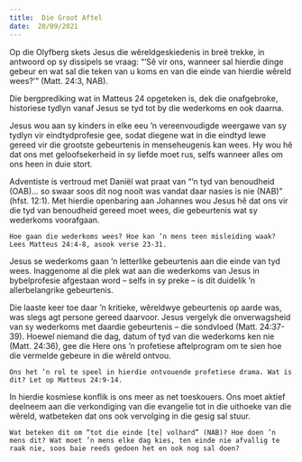 ```yaml
---
title:  Die Groot Aftel
date:  20/09/2021
---
```


Op die Olyfberg skets Jesus die wêreldgeskiedenis in breë trekke, in antwoord op sy dissipels se vraag: “‘Sê vir ons, wanneer sal hierdie dinge gebeur en wat sal die teken van u koms en van die einde van hierdie wêreld wees?’” (Matt. 24:3, NAB).

Die bergprediking wat in Matteus 24 opgeteken is, dek die onafgebroke, historiese tydlyn vanaf Jesus se tyd tot by die wederkoms en ook daarna.

Jesus wou aan sy kinders in elke eeu ’n vereenvoudigde weergawe van sy tydlyn vir eindtydprofesie gee, sodat diegene wat in die eindtyd lewe gereed vir die grootste gebeurtenis in menseheugenis kan wees. Hy wou hê dat ons met geloofsekerheid in sy liefde moet rus, selfs wanneer alles om ons heen in duie stort.

Adventiste is vertroud met Daniël wat praat van “’n tyd van benoudheid (OAB)… so swaar soos dit nog nooit was vandat daar nasies is nie (NAB)” (hfst. 12:1). Met hierdie openbaring aan Johannes wou Jesus hê dat ons vir die tyd van benoudheid gereed moet wees, die gebeurtenis wat sy wederkoms voorafgaan.

`Hoe gaan die wederkoms wees? Hoe kan ’n mens teen misleiding waak? Lees Matteus 24:4-8, asook verse 23-31.`

Jesus se wederkoms gaan ’n letterlike gebeurtenis aan die einde van tyd wees. Inaggenome al die plek wat aan die wederkoms van Jesus in bybelprofesie afgestaan word – selfs in sy preke – is dit duidelik ’n allerbelangrike gebeurtenis.

Die laaste keer toe daar ’n kritieke, wêreldwye gebeurtenis op aarde was, was slegs agt persone gereed daarvoor. Jesus vergelyk die onverwagsheid van sy wederkoms met daardie gebeurtenis – die sondvloed (Matt. 24:37-39). Hoewel niemand die dag, datum of tyd van die wederkoms ken nie (Matt. 24:36), gee die Here ons ’n profetiese aftelprogram om te sien hoe die vermelde gebeure in die wêreld ontvou.

`Ons het ’n rol te speel in hierdie ontvouende profetiese drama. Wat is dit? Let op Matteus 24:9-14.`

In hierdie kosmiese konflik is ons meer as net toeskouers. Ons moet aktief deelneem aan die verkondiging van die evangelie tot in die uithoeke van die wêreld, watbeteken dat ons ook vervolging in die gesig sal stuur.

`Wat beteken dit om “tot die einde [te] volhard” (NAB)? Hoe doen ’n mens dit? Wat moet ’n mens elke dag kies, ten einde nie afvallig te raak nie, soos baie reeds gedoen het en ook nog sal doen?`